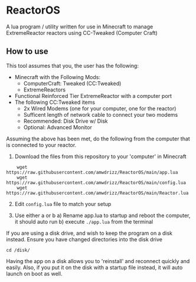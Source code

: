 # ReactorOS

A lua program / utility written for use in Minecraft to manage ExtremeReactor reactors using CC-Tweaked (Computer Craft)

## How to use
This tool assumes that you, the user has the following:

* Minecraft with the Following Mods:
    * ComputerCraft: Tweaked (CC:Tweaked)
    * ExtremeReactors
* Functional Reinforced Tier ExtremeReactor with a computer port
* The following CC:Tweaked items
    * 2x Wired Modems (one for your computer, one for the reactor)
    * Sufficent length of network cable to connect your two modems
    * Recommended: Disk Drive w/ Disk
    * Optional: Advanced Monitor

Assuming the above has been met, do the following from the computer that is connected to your reactor.

1) Download the files from this repository to your 'computer' in Minecraft
```
    wget https://raw.githubusercontent.com/amwdrizz/ReactorOS/main/app.lua
    wget https://raw.githubusercontent.com/amwdrizz/ReactorOS/main/config.lua
    wget https://raw.githubusercontent.com/amwdrizz/ReactorOS/main/Reactor.lua
```
2) Edit `config.lua` file to match your setup

3) Use either a or b
    a) Rename app.lua to startup and reboot the computer, it should auto run
    b) execute `./app.lua` from the terminal

If you are using a disk drive, and wish to keep the program on a disk instead.  Ensure you have changed directories into the disk drive 

``` cd /disk/ ```

Having the app on a disk allows you to 'reinstall' and reconnect quickly and easily.  Also, if you put it on the disk with a startup file instead, it will auto launch on boot as well.
